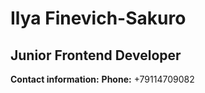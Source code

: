# Ilya Finevich-Sakuro
## Junior Frontend Developer
**Contact information:**
**Phone:** +79114709082